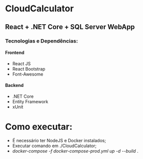 # CloudCalculator

## React + .NET Core + SQL Server WebApp

### Tecnologias e Dependências:

#### Frontend
- React JS
- React Bootstrap
- Font-Awesome

#### Backend
- .NET Core
- Entity Framework
- xUnit

# Como executar:
- É necessário ter NodeJS e Docker instalados;
- Executar comando em ./CloudCalculator;
- _docker-compose -f docker-compose-prod.yml up -d --build_ .

